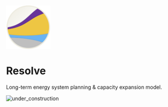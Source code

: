 <picture>
  <source media="(prefers-color-scheme: dark)" srcset="./docs/source/_static/resolve-dark.svg">
  <source media="(prefers-color-scheme: light)" srcset="./docs/source/_static/resolve-light.svg">
  <img alt="Hashnode logo" src="./docs/source/_static/resolve-light.svg" height="120">
</picture>


# Resolve
Long-term energy system planning & capacity expansion model. 

![under_construction](https://badgen.net/static/under/construction/red)

